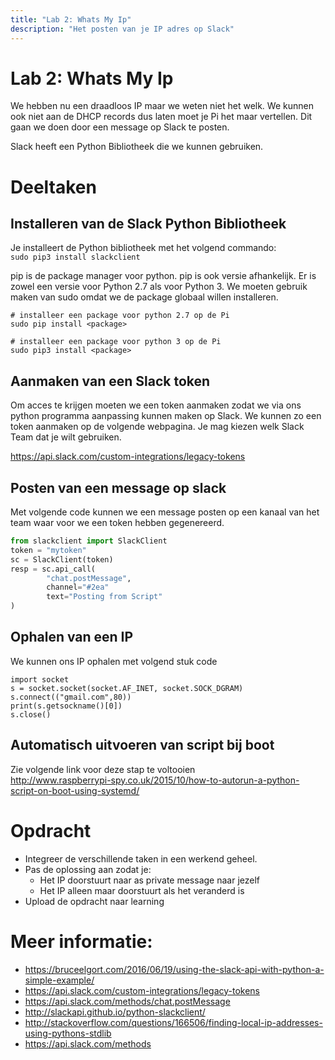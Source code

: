 ```yaml
---
title: "Lab 2: Whats My Ip"
description: "Het posten van je IP adres op Slack"
---
```

# Lab 2: Whats My Ip
We hebben nu een draadloos IP maar we weten niet het welk. We kunnen ook niet
aan de DHCP records dus laten moet je Pi het maar vertellen. Dit gaan we doen
door een message op Slack te posten.

Slack heeft een Python Bibliotheek die we kunnen gebruiken.

# Deeltaken

## Installeren van de Slack Python Bibliotheek
Je installeert de Python bibliotheek met het volgend commando:  
`sudo pip3 install slackclient`

pip is de package manager voor python. pip is ook versie afhankelijk. Er is
zowel een versie voor Python 2.7 als voor Python 3. We moeten gebruik maken van
sudo omdat we de package globaal willen installeren.

```
# installeer een package voor python 2.7 op de Pi
sudo pip install <package>

# installeer een package voor python 3 op de Pi
sudo pip3 install <package>
```
## Aanmaken van een Slack token
Om acces te krijgen moeten we een token aanmaken zodat we via ons python
programma aanpassing kunnen maken op Slack. We kunnen zo een token aanmaken op
de volgende webpagina. Je mag kiezen welk Slack Team dat je wilt gebruiken.

<https://api.slack.com/custom-integrations/legacy-tokens>

## Posten van een message op slack

Met volgende code kunnen we een message posten op een kanaal van het team waar
voor we een token hebben gegenereerd.  

```python
from slackclient import SlackClient
token = "mytoken"
sc = SlackClient(token)
resp = sc.api_call(
        "chat.postMessage",
        channel="#2ea"
        text="Posting from Script"
)
```

## Ophalen van een IP

We kunnen ons IP ophalen met volgend stuk code

```
import socket
s = socket.socket(socket.AF_INET, socket.SOCK_DGRAM)
s.connect(("gmail.com",80))
print(s.getsockname()[0])
s.close()
```

## Automatisch uitvoeren van script bij boot
Zie volgende link voor deze stap te voltooien  
<http://www.raspberrypi-spy.co.uk/2015/10/how-to-autorun-a-python-script-on-boot-using-systemd/>


# Opdracht

* Integreer de verschillende taken in een werkend geheel.
* Pas de oplossing aan zodat je:
  * Het IP doorstuurt naar as private message naar jezelf
  * Het IP alleen maar doorstuurt als het veranderd is
* Upload de opdracht naar learning
 

# Meer informatie:
* <https://bruceelgort.com/2016/06/19/using-the-slack-api-with-python-a-simple-example/>
* <https://api.slack.com/custom-integrations/legacy-tokens>
* <https://api.slack.com/methods/chat.postMessage>
* <http://slackapi.github.io/python-slackclient/>
* <http://stackoverflow.com/questions/166506/finding-local-ip-addresses-using-pythons-stdlib>
* <https://api.slack.com/methods>




